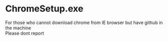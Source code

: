 # ChromeSetup.exe
For those who cannot download chrome from IE browser but have github in the machine
<br>
Please dont report
